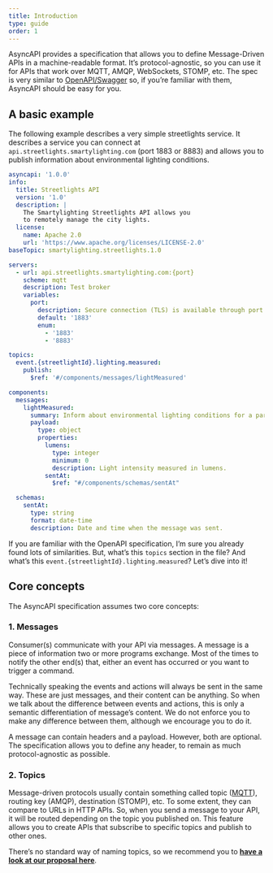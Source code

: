 ```yaml
---
title: Introduction
type: guide
order: 1
---
```


AsyncAPI provides a specification that allows you to define Message-Driven APIs in a machine-readable format. It’s protocol-agnostic, so you can use it for APIs that work over MQTT, AMQP, WebSockets, STOMP, etc. The spec is very similar to [OpenAPI/Swagger](https://github.com/OAI/OpenAPI-Specification) so, if you’re familiar with them, AsyncAPI should be easy for you.

## A basic example

The following example describes a very simple streetlights service. It describes a service you can connect at `api.streetlights.smartylighting.com` (port 1883 or 8883) and allows you to publish information about environmental lighting conditions.

```yaml
asyncapi: '1.0.0'
info:
  title: Streetlights API
  version: '1.0'
  description: |
    The Smartylighting Streetlights API allows you
    to remotely manage the city lights.
  license:
    name: Apache 2.0
    url: 'https://www.apache.org/licenses/LICENSE-2.0'
baseTopic: smartylighting.streetlights.1.0

servers:
  - url: api.streetlights.smartylighting.com:{port}
    scheme: mqtt
    description: Test broker
    variables:
      port:
        description: Secure connection (TLS) is available through port 8883.
        default: '1883'
        enum:
          - '1883'
          - '8883'

topics:
  event.{streetlightId}.lighting.measured:
    publish:
      $ref: '#/components/messages/lightMeasured'

components:
  messages:
    lightMeasured:
      summary: Inform about environmental lighting conditions for a particular streetlight.
      payload:
        type: object
        properties:
          lumens:
            type: integer
            minimum: 0
            description: Light intensity measured in lumens.
          sentAt:
            $ref: "#/components/schemas/sentAt"

  schemas:
    sentAt:
      type: string
      format: date-time
      description: Date and time when the message was sent.
```

If you are familiar with the OpenAPI specification, I’m sure you already found lots of similarities. But, what’s this `topics` section in the file? And what’s this `event.{streetlightId}.lighting.measured`? Let’s dive into it!

## Core concepts

The AsyncAPI specification assumes two core concepts:

### 1. Messages

Consumer(s) communicate with your API via messages. A message is a piece of information two or more programs exchange. Most of the times to notify the other end(s) that, either an event has occurred or you want to trigger a command.

Technically speaking the events and actions will always be sent in the same way. These are just messages, and their content can be anything. So when we talk about the difference between events and actions, this is only a semantic differentiation of message’s content. We do not enforce you to make any difference between them, although we encourage you to do it.

A message can contain headers and a payload. However, both are optional. The specification allows you to define any header, to remain as much protocol-agnostic as possible.

### 2. Topics

Message-driven protocols usually contain something called topic ([MQTT](http://www.hivemq.com/blog/mqtt-essentials-part-5-mqtt-topics-best-practices)), routing key (AMQP), destination (STOMP), etc. To some extent, they can compare to URLs in HTTP APIs. So, when you send a message to your API, it will be routed depending on the topic you published on. This feature allows you to create APIs that subscribe to specific topics and publish to other ones.

There’s no standard way of naming topics, so we recommend you to **[have a look at our proposal here](https://github.com/asyncapi/topic-definition)**.
